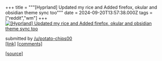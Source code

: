 +++
title = """[Hyprland] Updated my rice and Added firefox, okular and obsidian theme sync too"""
date = 2024-09-20T13:57:38.000Z
tags = ["reddit","wm"]
+++
[![[Hyprland] Updated my rice and Added firefox, okular and obsidian theme sync too](https://b.thumbs.redditmedia.com/XHFon2YmA01iD6mxPmmtWK51B2-gi9x-pJi9TGrG95I.jpg "[Hyprland] Updated my rice and Added firefox, okular and obsidian theme sync too")](https://www.reddit.com/r/unixporn/comments/1flcnpp/hyprland_updated_my_rice_and_added_firefox_okular/)

submitted by [/u/potato-chips00](https://www.reddit.com/user/potato-chips00)  
[\[link\]](https://www.reddit.com/gallery/1flcnpp) [\[comments\]](https://www.reddit.com/r/unixporn/comments/1flcnpp/hyprland_updated_my_rice_and_added_firefox_okular/)

[[source]](https://www.reddit.com/r/unixporn/comments/1flcnpp/hyprland_updated_my_rice_and_added_firefox_okular/)

